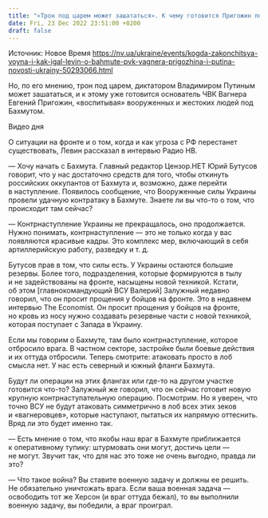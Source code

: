 ```yaml
---
title: "«Трон под царем может зашататься». К чему готовится Пригожин под Бахмутом и почему быстрых побед в войне не будет? Интервью с Игалем Левиным"
date: Fri, 23 Dec 2022 23:51:00 +0200
draft: false
---
```

Источник: Новое Время https://nv.ua/ukraine/events/kogda-zakonchitsya-voyna-i-kak-igal-levin-o-bahmute-pvk-vagnera-prigozhina-i-putina-novosti-ukrainy-50293066.html


 Но, по его мнению, трон под царем, диктатором Владимиром Путиным может зашататься, и к этому уже готовится основатель ЧВК Вагнера Евгений Пригожин, «воспитывая» вооруженных и жестоких людей под Бахмутом.

 Видео дня   

О ситуации на фронте и о том, когда и как угроза с РФ перестанет существовать, Левин рассказал в интервью Радио НВ.

— Хочу начать с Бахмута. Главный редактор Цензор.НЕТ Юрий Бутусов говорит, что у нас достаточно средств для того, чтобы откинуть российских оккупантов от Бахмута и, возможно, даже перейти в наступление. Появилось сообщение, что Вооруженные силы Украины провели удачную контратаку в Бахмуте. Знаете ли вы что-то о том, что происходит там сейчас?

— Контрнаступление Украины не прекращалось, оно продолжается. Нужно понимать, контрнаступление — это не только когда у вас появляются красивые кадры. Это комплекс мер, включающий в себя артиллерийскую работу, разведку и т. д.

Бутусов прав в том, что силы есть. У Украины остаются большие резервы. Более того, подразделения, которые формируются в тылу и не задействованы на фронте, насыщены новой техникой. Кстати, об этом [главнокомандующий ВСУ Валерий] Залужный недавно говорил, что он просит прощения у бойцов на фронте. Это в недавнем интервью The Economist. Он просит прощения у бойцов на фронте, но кровь из носу нужно создавать резервные части с новой техникой, которая поступает с Запада в Украину.

Если мы говорим о Бахмуте, там было контрнаступление, которое отбросило врага. В частном секторе, застройке были боевые действия и их оттуда отбросили. Теперь смотрите: атаковать просто в лоб смысла нет. У нас есть северный и южный фланги Бахмута.

Будут ли операции на этих флангах или где-то на другом участке готовится что-то? Залужный же говорил, что он сейчас готовит новую крупную контрнаступательную операцию. Посмотрим. Но я уверен, что точно ВСУ не будут атаковать симметрично в лоб всех этих зеков и «вагнеровцев», которые наступают, пытаться их напрямую оттеснить. Вряд ли это будет именно так.

— Есть мнение о том, что якобы наш враг в Бахмуте приближается к оперативному тупику: штурмовать они могут, достичь цели — не могут. Звучит так, что для нас это тоже не очень выгодно, правда ли это?

— Что такое война? Вы ставите военную задачу и должны ее решить. Не обязательно уничтожать врага. Если ваша военная задача — освободить тот же Херсон (и враг оттуда бежал), то вы выполнили военную задачу, вы победили, а враг проиграл.
